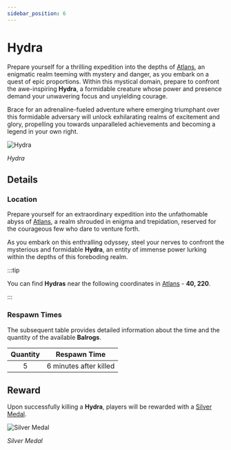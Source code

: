 ```yaml
---
sidebar_position: 6
---
```


# Hydra

Prepare yourself for a thrilling expedition into the depths of [Atlans](/maps/atlans), an enigmatic realm teeming with mystery and danger, as you embark on a quest of epic proportions. Within this mystical domain, prepare to confront the awe-inspiring **Hydra**, a formidable creature whose power and presence demand your unwavering focus and unyielding courage.

Brace for an adrenaline-fueled adventure where emerging triumphant over this formidable adversary will unlock exhilarating realms of excitement and glory, propelling you towards unparalleled achievements and becoming a legend in your own right.

![Hydra](/img/monsters/special/others/hydra.jpg)

_Hydra_

## Details

### Location

Prepare yourself for an extraordinary expedition into the unfathomable abyss of [Atlans](/maps/atlans), a realm shrouded in enigma and trepidation, reserved for the courageous few who dare to venture forth.

As you embark on this enthralling odyssey, steel your nerves to confront the mysterious and formidable **Hydra**, an entity of immense power lurking within the depths of this foreboding realm.

:::tip

You can find **Hydras** near the following coordinates in [Atlans](/maps/atlans) - **40, 220**.

:::

### Respawn Times

The subsequent table provides detailed information about the time and the quantity of the available **Balrogs**.

| Quantity |      Respawn Time      |
| :------: | :--------------------: |
|    5     | 6 minutes after killed |

## Reward

Upon successfully killing a **Hydra**, players will be rewarded with a [Silver Medal](/items/item-bags/non-exc/silver-medal).

![Silver Medal](/img/items/item-bags/silver-medal.png)

_Silver Medal_
